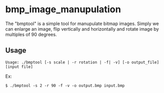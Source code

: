 # bmp_image_manupulation
The "bmptool" is a simple tool for manupulate bitmap images. Simply we can enlarge an image, flip vertically and horizontally and rotate image by multiples of 90 degrees.

## Usage
```
Usage: ./bmptool [-s scale | -r rotation | -f| -v] [-o output_file] [input file]
```

Ex:
```
$ ./bmptool -s 2 -r 90 -f -v -o output.bmp input.bmp
```
